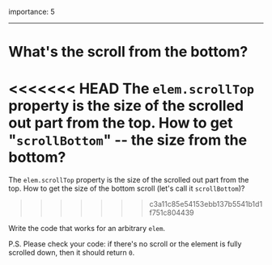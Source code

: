 importance: 5

---

# What's the scroll from the bottom?

<<<<<<< HEAD
The `elem.scrollTop` property is the size of the scrolled out part from the top. How to get "`scrollBottom`" -- the size from the bottom?
=======
The `elem.scrollTop` property is the size of the scrolled out part from the top. How to get the size of the bottom scroll (let's call it `scrollBottom`)?
>>>>>>> c3a11c85e54153ebb137b5541b1d1f751c804439

Write the code that works for an arbitrary `elem`.

P.S. Please check your code: if there's no scroll or the element is fully scrolled down, then it should return `0`.
